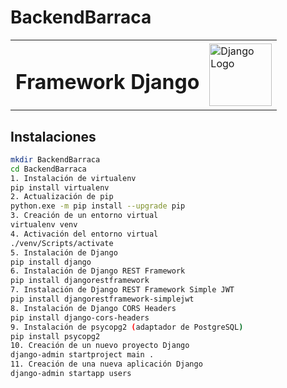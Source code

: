 # BackendBarraca

<table>
  <tr>
    <td><h1>Framework Django</h1></td>
    <td><img src="https://www.opengis.ch/wp-content/uploads/2020/04/django-python-logo.png" alt="Django Logo" width="100"/></td>
  </tr>
</table>


## Instalaciones

```bash
mkdir BackendBarraca
cd BackendBarraca
1. Instalación de virtualenv
pip install virtualenv
2. Actualización de pip
python.exe -m pip install --upgrade pip
3. Creación de un entorno virtual
virtualenv venv
4. Activación del entorno virtual
./venv/Scripts/activate
5. Instalación de Django
pip install django
6. Instalación de Django REST Framework
pip install djangorestframework
7. Instalación de Django REST Framework Simple JWT
pip install djangorestframework-simplejwt
8. Instalación de Django CORS Headers
pip install django-cors-headers
9. Instalación de psycopg2 (adaptador de PostgreSQL)
pip install psycopg2
10. Creación de un nuevo proyecto Django
django-admin startproject main .
11. Creación de una nueva aplicación Django
django-admin startapp users
```
